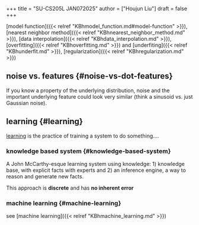 +++
title = "SU-CS205L JAN072025"
author = ["Houjun Liu"]
draft = false
+++

[model function]({{< relref "KBhmodel_function.md#model-function" >}}), [nearest neighbor method]({{< relref "KBhnearest_neighbor_method.md" >}}), [data interpolation]({{< relref "KBhdata_interpolation.md" >}}), [overfitting]({{< relref "KBhoverfitting.md" >}}) and [underfiting]({{< relref "KBhunderfit.md" >}}), [regularization]({{< relref "KBhregularization.md" >}})


## noise vs. features {#noise-vs-dot-features}

If you know a property of the underlying distribution, noise and the important underlying feature could look very similar (think a sinusoid vs. just Gaussian noise).


## learning {#learning}

[learning](#learning) is the practice of training a system to do something....


### knowledge based system {#knowledge-based-system}

A John McCarthy-esque learning system using knowledge: 1) knowledge base, with explicit facts with experts and 2) an inference engine, a way to reason and generate new facts.

This approach is **discrete** and has **no inherent error**


### machine learning {#machine-learning}

see [machine learning]({{< relref "KBhmachine_learning.md" >}})
